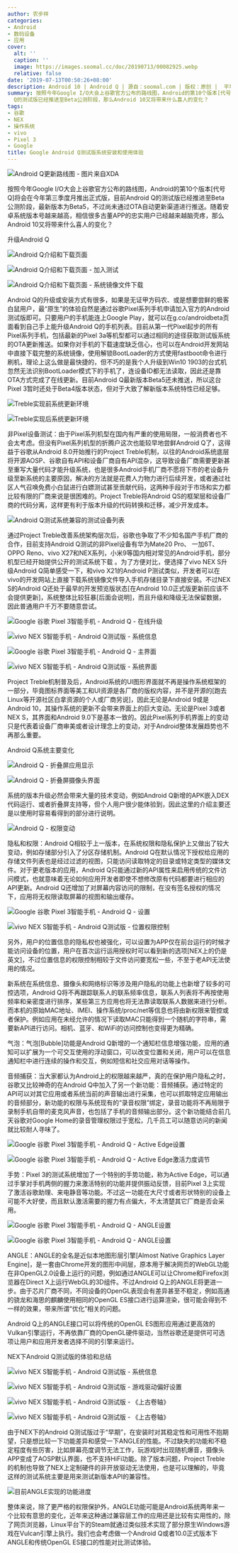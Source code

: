 ```yaml
---
author: 农步祥
categories:
- Android
- 数码设备
- 应用
cover:
  alt: ''
  caption: ''
  image: https://images.soomal.cc/doc/20190713/00082925.webp
  relative: false
date: '2019-07-13T00:50:26+08:00'
description: Android 10 | Android Q | 源自：soomal.com | 版权：原创 |  平均/总评分：10.00/100
summary: 按照今年Google I/O大会上谷歌官方公布的路线图，Android的第10个版本[代号Q]将会在今年第三季度月推出正式版，目前Android
  Q的测试版已经推进至Beta公测阶段，那么Android 10又将带来什么喜人的变化？
tags:
- 谷歌
- NEX
- 操作系统
- vivo
- Pixel 3
- Google
title: Google Android Q测试版系统安装和使用体验
---
```


![Android Q更新路线图 - 图片来自XDA](https://images.soomal.cc/doc/20190712/00082901.webp)



按照今年Google I/O大会上谷歌官方公布的路线图，Android的第10个版本[代号Q]将会在今年第三季度月推出正式版，目前Android Q的测试版已经推进至Beta公测阶段，最新版本为Beta5，不过尚未通过OTA自动更新渠道进行推送。随着安卓系统版本号越来越高，相信很多古董APP的忠实用户已经越来越脑壳疼，那么Android 10又将带来什么喜人的变化？



升级Android Q



![Android Q介绍和下载页面](https://images.soomal.cc/doc/20190712/00082902_01.webp)



![Android Q介绍和下载页面 - 加入测试](https://images.soomal.cc/doc/20190712/00082903_01.webp)



![Android Q介绍和下载页面 - 系统镜像文件下载](https://images.soomal.cc/doc/20190712/00082904_01.webp)



Android Q的升级或安装方式有很多，如果是无证甲方码农、或是想要尝鲜的极客白鼠用户，最“原生”的体验自然是通过谷歌Pixel系列手机申请加入官方的Android测试版即可。只要用户的手机能连上Google Play，就可以在g.co/androidbeta页面看到自己手上能升级Android Q的手机列表。目前从第一代Pixel起步的所有Pixel系列手机，包括最新的Pixel 3a等机型都可以通过相同的途径获取测试版系统的OTA更新推送。如果你对手机的下载速度缺乏信心，也可以在Android开发网站中直接下载完整的系统镜像，使用解锁BootLoader的方式使用fastboot命令进行刷机，理论上这么做是最快捷的，但不巧的是我个人升级到Win10 1903的台式机忽然无法识别BootLoader模式下的手机了，连设备ID都无法读取，因此还是靠OTA方式完成了在线更新。目前Android Q最新版本Beta5还未推送，所以这台Pixel 3暂时还处于Beta4版本状态，但对于大致了解新版本系统特性已经足够。



![Treble实现前系统更新环境](https://images.soomal.cc/doc/20190713/00082922_01.webp)



![Treble实现后系统更新环境](https://images.soomal.cc/doc/20190713/00082923_01.webp)



非Pixel设备测试：由于Pixel系列机型在国内有严重的使用局限，一般消费者也不会太考虑。但没有Pixel系列机型的折腾户这次也能较早地尝鲜Android Q了，这得益于谷歌从Android 8.0开始推行的Project Treble机制，以往的Android系统底层将开源AOSP、谷歌自有API和设备厂商自有API混杂，这导致设备厂商需要更新甚至重写大量代码才能升级系统，也是很多Android手机厂商不愿将下市的老设备升级至新系统的主要原因，解决的方法就是花费人力物力进行后续开发，或者通过社区人气召唤免费小白鼠进行白嫖测试甚至贡献代码，这两种手段对于市场和实力都比较有限的厂商来说是很困难的。Project Treble将Android QS的框架层和设备厂商的代码分离，这样更有利于版本升级的代码转换和迁移，减少开发成本。



![Android Q测试系统兼容的测试设备列表](https://images.soomal.cc/doc/20190713/00082924.webp)



通过Project Treble改善系统架构层次后，谷歌也争取了不少知名国产手机厂商的合作，目前支持Android Q测试的非Pixel设备有华为Mate20 Pro、
  一加6T、OPPO Reno、vivo X27和NEX系列，小米9等国内相对常见的Android手机，部分机型已经开始提供公开的测试系统下载 。为了方便对比，便选择了vivo NEX S升级Android Q简单感受一下，和vivo X21的Android P测试类似，开发者可以在vivo的开发网站上直接下载系统镜像文件导入手机存储目录下直接安装。不过NEX S的Android Q还处于最早的开发预览版状态[在Android 10.0正式版更新前应该不会提供更新]，系统整体比较狂暴[后面会说明]，而且升级和降级无法保留数据，因此普通用户千万不要随意尝试。



![Google 谷歌 Pixel 3智能手机  - Android Q - 在线升级](https://images.soomal.cc/doc/20190712/00082905_01.webp)



![vivo NEX S智能手机  - Android Q测试版 - 系统信息](https://images.soomal.cc/doc/20190713/00082911_01.webp)



![Google 谷歌 Pixel 3智能手机  - Android Q - 主界面](https://images.soomal.cc/doc/20190712/00082906_01.webp)



![vivo NEX S智能手机  - Android Q测试版 - 系统界面](https://images.soomal.cc/doc/20190713/00082910_01.webp)



Project Treble机制普及后，Android系统的UI图形界面就不再是操作系统框架的一部分，毕竟图标界面等美工和UI资源是各厂商的版权内容，并不是开源的[跑去Linux等开源社区白拿资源的个人或厂商另说]，因此无论是Android 9或是Android 10，其操作系统的更新不会带来界面上的巨大变动。无论是Pixel 3或者NEX S，其界面和Android 9.0下是基本一致的。因此Pixel系列手机界面上的变动只是代表着设备厂商审美或者设计理念上的变动，对于Android整体发展趋势也不再那么重要。



Android Q系统主要变化



![Android Q - 折叠屏应用显示](https://images.soomal.cc/doc/20190713/00082918_01.webp)



![Android Q - 折叠屏摄像头界面](https://images.soomal.cc/doc/20190713/00082919_01.webp)



系统的版本升级必然会带来大量的技术变动，例如Android Q新增的APK嵌入DEX代码运行、或者折叠屏支持等，但个人用户很少能体验到，因此这里的介绍主要还是以使用时容易看得到的部分进行说明。



![Android Q - 权限变动](https://images.soomal.cc/doc/20190713/00082920.webp)



隐私和权限：Android Q相较于上一版本，在系统权限和隐私保护上又做出了较大变动，例如存储部分引入了分区存储机制。Android Q在默认情况下授权给应用的存储文件列表也是经过过滤的视图，只能访问读取特定的目录或特定类型的媒体文件。对于更老版本的应用，Android Q只能通过新的API属性来启用传统的文件访问模式，也就意味着无论如何应用开发者即使不想修改原有代码都要进行相应的API更新。Android Q还增加了对屏幕内容访问的限制，在没有签名授权的情况下，应用将无权限读取屏幕的视图和输出缓存。



![Google 谷歌 Pixel 3智能手机  - Android Q - 设置](https://images.soomal.cc/doc/20190712/00082907_01.webp)



![vivo NEX S智能手机  - Android Q测试版 - 位置权限控制](https://images.soomal.cc/doc/20190713/00082912_01.webp)



另外，用户的位置信息的隐私权也被强化，可以设置为APP仅在前台运行的时候才能访问设备的位置，用户在首次运行运用授权时可以看到新的选项[NEX上的仍是英文]，不过位置信息的权限控制相较于文件访问要宽松一些，不至于老API无法使用的情况。



新系统在系统信息、摄像头和网络标识等涉及用户隐私的功能上也新增了较多的可控选项，Android Q将不再跟踪联系人的联系频率信息，联系人列表将不再按使用频率和亲密度进行排序，某些第三方应用也将无法靠读取联系人数据来进行分析。而本机的原始MAC地址、IMEI、操作系统/proc/net等信息也将由新权限来管控或者保护。例如应用在未经允许的情况下读取MAC只能得到一个随机的字符串，需要新API进行访问。相机、蓝牙、和WiFi的访问控制也变得更为精确。



气泡：气泡[Bubble]功能是Android Q新增的一个通知栏信息增强功能，应用的通知可以扩展为一个可交互使用的浮动窗口，可以改变位置和关闭，用户可以在信息通知栏中进行连续的操作和交互，例如短信和社交应用对话等操作。



音频捕获：当大家都认为Android上的权限越来越严，真的在保护用户隐私之时，谷歌又比较神奇的在Android Q中加入了另一个新功能：音频捕获。通过特定的API可以对其它应用或者系统当前的声音输出进行采集，也可以抓取特定应用输出的音频部分，新功能的权限与系统现有的“录音权限”绑定，录音功能将不再局限于录制手机自带的麦克风声音，也包括了手机的音频输出部分。这个新功能结合前几天谷歌对Google Home的录音管理权限过于宽松，几千员工可以随意访问的新闻就比较耐人寻味了。



![Google 谷歌 Pixel 3智能手机  - Android Q - Active Edge设置](https://images.soomal.cc/doc/20190713/00082908_01.webp)



![Google 谷歌 Pixel 3智能手机  - Android Q - Active Edge激活力度调节](https://images.soomal.cc/doc/20190713/00082909_01.webp)



手势：Pixel 3的测试系统增加了一个特别的手势功能，称为Active Edge，可以通过手掌对手机两侧的握力来激活特别的功能并提供振动反馈，目前Pixel 3上实现了激活谷歌助理、来电静音等功能。不过这一功能在大尺寸或者形状特别的设备上可能不大好使，而且默认激活需要的握力有点偏大，不太清楚其它厂商是否会采用。



![Google 谷歌 Pixel 3智能手机  - Android Q - ANGLE设置](https://images.soomal.cc/doc/20190713/00082916_01.webp)



![Google 谷歌 Pixel 3智能手机  - Android Q - ANGLE设置](https://images.soomal.cc/doc/20190713/00082917_01.webp)



ANGLE：ANGLE的全名是近似本地图形层引擎[Almost Native Graphics Layer Engine]，是一套由Chrome开发的图形中间层，原本用于解决网页的WebGL功能在非OpenGL2.0设备上运行的问题，例如通过ANGLE可以让Chrome和Firefox浏览器在Direct X上运行WebGL的3D组件。不过Android Q上的ANGLE将更进一步。由于芯片厂商不同，不同设备的OpenGL表现会有差异甚至不稳定，例如高通的骁龙和海思的麒麟使用相同的OpenGL ES接口进行运算渲染，很可能会得到不一样的效果，带来所谓“优化”相关的问题。



Android Q上的ANGLE接口可以将传统的OpenGL ES图形应用通过更高效的Vulkan引擎运行，不再依靠厂商的OpenGL硬件驱动，当然谷歌还是提供可可选项让用户和应用开发者选择不同的引擎来运行。



NEX下Android Q测试版的体验和总结



![vivo NEX S智能手机  - Android Q测试版 - 系统信息](https://images.soomal.cc/doc/20190713/00082911_01.webp)



![vivo NEX S智能手机  - Android Q测试版 - 游戏驱动偏好设置](https://images.soomal.cc/doc/20190713/00082913_01.webp)



![vivo NEX S智能手机  - Android Q测试版 - 《上古卷轴》](https://images.soomal.cc/doc/20190713/00082914_01.webp)



![vivo NEX S智能手机  - Android Q测试版 - 《上古卷轴》](https://images.soomal.cc/doc/20190713/00082915_01.webp)



由于NEX下的Android Q测试版过于“早期”，在安装时对其稳定性和可用性不抱期望，只是想比较一下功能差异和感受一下ANGLE的性能。不过缺失的功能和不稳定程度有些厉害，比如屏幕亮度调节无法工作，玩游戏时出现随机爆音，摄像头APP变成了AOSP默认界面，也不支持HiFi功能。除了版本问题，Project Treble的机制也导致了NEX上定制硬件的非开放驱动无法使用，也是可以理解的，毕竟这样的测试系统主要是用来测试新版本API的兼容性。



![目前ANGLE实现的功能进度](https://images.soomal.cc/doc/20190713/00082921.webp)



整体来说，除了更严格的权限保护外，ANGLE功能可能是Android系统两年来一个比较有意思的变化，近年来这种通过兼容层工作的应用还是比较有实用性的，除了网页浏览器，Linux平台下的Steam就通过类似技术实现了部分原生Windows游戏在Vulcan引擎上执行。我们也会考虑做一个Android Q或者10.0正式版本下ANGLE和传统OpenGL ES接口的性能对比测试体验。